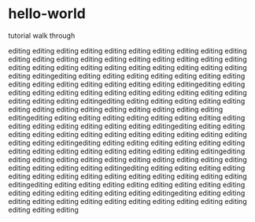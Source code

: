 # hello-world
tutorial walk through   


editing editing editing editing editing editing editing editing editing editing editing editing editing editing editing editing editing editing editing editing editing editing editing editing editing editing editing editing editing editing editing editingediting editing editing editing editing editing editing editing editing editing editing editing editing editing editing editingediting editing editing editing editing editing editing editing editing editing editing editing editing editing editing editingediting editing editing editing editing editing editing editing editing editing editing editing editing editing editing editingediting editing editing editing editing editing editing editing editing editing editing editing editing editing editing editingediting editing editing editing editing editing editing editing editing editing editing editing editing editing editing editingediting editing editing editing editing editing editing editing editing editing editing editing editing editing editing editingediting editing editing editing editing editing editing editing editing editing editing editing editing editing editing editingediting editing editing editing editing editing editing editing editing editing editing editing editing editing editing editingediting editing editing editing editing editing editing editing editing editing editing editing editing editing editing editingediting editing editing editing editing editing editing editing editing editing editing editing editing editing editing editing
